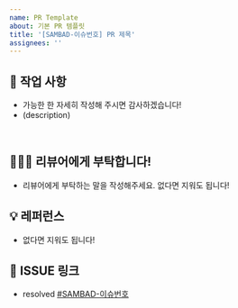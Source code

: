 ```yaml
---
name: PR Template
about: 기본 PR 템플릿
title: '[SAMBAD-이슈번호] PR 제목'
assignees: ''
---
```


## 📝 작업 사항
- 가능한 한 자세히 작성해 주시면 감사하겠습니다!
- (description)
  ```java
    
  ```

## 🙇🏻‍♂️ 리뷰어에게 부탁합니다!
- 리뷰어에게 부탁하는 말을 작성해주세요. 없다면 지워도 됩니다!

## 💡 레퍼런스
- 없다면 지워도 됩니다!

## 🔗 ISSUE 링크
- resolved [#SAMBAD-이슈번호](노션이슈링크)